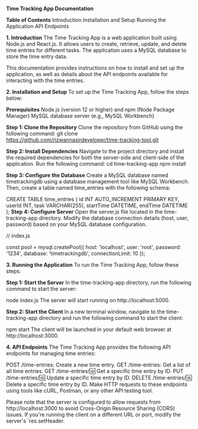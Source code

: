 **Time Tracking App Documentation**

**Table of Contents**
Introduction
Installation and Setup
Running the Application
API Endpoints

**1. Introduction**
The Time Tracking App is a web application built using Node.js and React.js. It allows users to create, retrieve, update, and delete time entries for different tasks. The application uses a MySQL database to store the time entry data.

This documentation provides instructions on how to install and set up the application, as well as details about the API endpoints available for interacting with the time entries.

**2. Installation and Setup**
To set up the Time Tracking App, follow the steps below:

**Prerequisites**
Node.js (version 12 or higher) and npm (Node Package Manager)
MySQL database server (e.g., MySQL Workbench)

**Step 1: Clone the Repository**
Clone the repository from GitHub using the following command:
git clone https://github.com/rizwannasirdeveloper/time-tracking-tool.git

**Step 2: Install Dependencies**
Navigate to the project directory and install the required dependencies for both the server-side and client-side of the application. Run the following command:
cd time-tracking-app
npm install

**Step 3: Configure the Database**
Create a MySQL database named timetrackingdb using a database management tool like MySQL Workbench. Then, create a table named time_entries with the following schema:


CREATE TABLE time_entries (
  id INT AUTO_INCREMENT PRIMARY KEY,
  userId INT,
  task VARCHAR(255),
  startTime DATETIME,
  endTime DATETIME
);
**Step 4: Configure Server**
Open the server.js file located in the time-tracking-app directory. Modify the database connection details (host, user, password) based on your MySQL database configuration.


// index.js

const pool = mysql.createPool({
  host: 'localhost',
  user: 'root',
  password: '1234',
  database: 'timetrackingdb',
  connectionLimit: 10
});

**3. Running the Application**
To run the Time Tracking App, follow these steps:

**Step 1: Start the Server**
In the time-tracking-app directory, run the following command to start the server:

node index.js
The server will start running on http://localhost:5000.

**Step 2: Start the Client**
In a new terminal window, navigate to the time-tracking-app directory and run the following command to start the client:


npm start
The client will be launched in your default web browser at http://localhost:3000.

**4. API Endpoints**
The Time Tracking App provides the following API endpoints for managing time entries:

POST /time-entries: Create a new time entry.
GET /time-entries: Get a list of all time entries.
GET /time-entries/:id: Get a specific time entry by ID.
PUT /time-entries/:id: Update a specific time entry by ID.
DELETE /time-entries/:id: Delete a specific time entry by ID.
Make HTTP requests to these endpoints using tools like cURL, Postman, or any other API testing tool.

Please note that the server is configured to allow requests from http://localhost:3000 to avoid Cross-Origin Resource Sharing (CORS) issues. If you're running the client on a different URL or port, modify the server's `res.setHeader.
